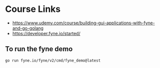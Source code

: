 
# Course Links

- https://www.udemy.com/course/building-gui-applications-with-fyne-and-go-golang
- https://developer.fyne.io/started/

## To run the fyne demo

```sh
go run fyne.io/fyne/v2/cmd/fyne_demo@latest
```
